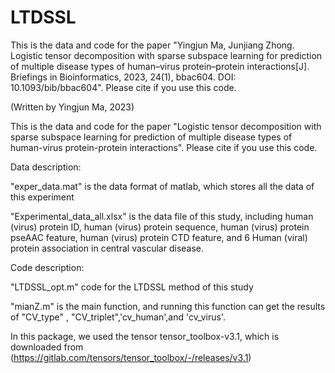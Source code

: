 # LTDSSL

This is the data and code for the paper "Yingjun Ma, Junjiang Zhong. Logistic tensor decomposition with sparse subspace learning for prediction of multiple disease types of human–virus protein–protein interactions[J]. Briefings in Bioinformatics, 2023, 24(1), bbac604. DOI: 10.1093/bib/bbac604".  Please cite if you use this code.

(Written by Yingjun Ma, 2023)

This is the data and code for the paper "Logistic tensor decomposition with sparse subspace learning for prediction of multiple disease types of human-virus protein-protein interactions".  Please cite if you use this code.

Data description:

"exper_data.mat" is the data format of matlab, which stores all the data of this experiment

"Experimental_data_all.xlsx" is the data file of this study, including human (virus) protein ID, human (virus) protein sequence, human (virus) protein pseAAC feature, human (virus) protein CTD feature, and 6 Human (viral) protein association in central vascular disease.



Code description:

"LTDSSL_opt.m" code for the LTDSSL method of this study

"mianZ.m" is the main function, and running this function can get the results of "CV_type" , "CV_triplet",'cv_human',and 'cv_virus'.

In this package, we used the tensor tensor_toolbox-v3.1, which is downloaded from (https://gitlab.com/tensors/tensor_toolbox/-/releases/v3.1)
